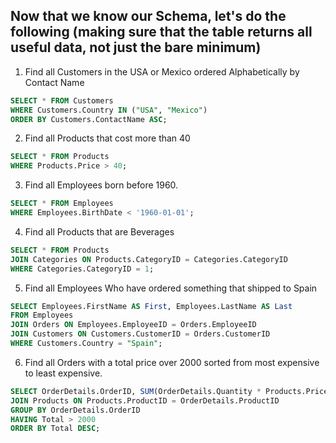 
## Now that we know our Schema, let's do the following (making sure that the table returns all useful data, not just the bare minimum)

1. Find all Customers in the USA or Mexico ordered Alphabetically by Contact Name
```SQL
SELECT * FROM Customers 
WHERE Customers.Country IN ("USA", "Mexico")
ORDER BY Customers.ContactName ASC;
```

2. Find all Products that cost more than 40
```SQL
SELECT * FROM Products
WHERE Products.Price > 40;
```

3. Find all Employees born before 1960.
```SQL
SELECT * FROM Employees
WHERE Employees.BirthDate < '1960-01-01';
```

4. Find all Products that are Beverages
```SQL
SELECT * FROM Products 
JOIN Categories ON Products.CategoryID = Categories.CategoryID
WHERE Categories.CategoryID = 1;
```

5. Find all Employees Who have ordered something that shipped to Spain
```SQL
SELECT Employees.FirstName AS First, Employees.LastName AS Last 
FROM Employees
JOIN Orders ON Employees.EmployeeID = Orders.EmployeeID
JOIN Customers ON Customers.CustomerID = Orders.CustomerID
WHERE Customers.Country = "Spain";

```

6. Find all Orders with a total price over 2000 sorted from most expensive to least expensive.
```SQL
SELECT OrderDetails.OrderID, SUM(OrderDetails.Quantity * Products.Price) AS Total FROM OrderDetails
JOIN Products ON Products.ProductID = OrderDetails.ProductID
GROUP BY OrderDetails.OrderID
HAVING Total > 2000
ORDER BY Total DESC;

```
